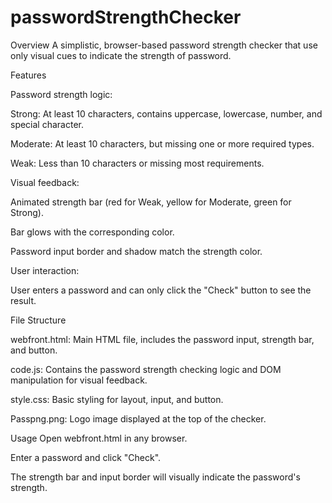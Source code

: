 # passwordStrengthChecker
Overview
A simplistic, browser-based password strength checker that use only visual cues to indicate the strength of password.

Features  

Password strength logic:  

Strong: At least 10 characters, contains uppercase, lowercase, number, and special character.  

Moderate: At least 10 characters, but missing one or more required types.  

Weak: Less than 10 characters or missing most requirements.  

Visual feedback:  

Animated strength bar (red for Weak, yellow for Moderate, green for Strong).  

Bar glows with the corresponding color.  

Password input border and shadow match the strength color.

User interaction:

User enters a password and can only click the "Check" button to see the result.

File Structure

webfront.html: Main HTML file, includes the password input, strength bar, and button.

code.js: Contains the password strength checking logic and DOM manipulation for visual feedback.

style.css: Basic styling for layout, input, and button.

Passpng.png: Logo image displayed at the top of the checker.

Usage
Open webfront.html in any browser.

Enter a password and click "Check".

The strength bar and input border will visually indicate the password's strength.

